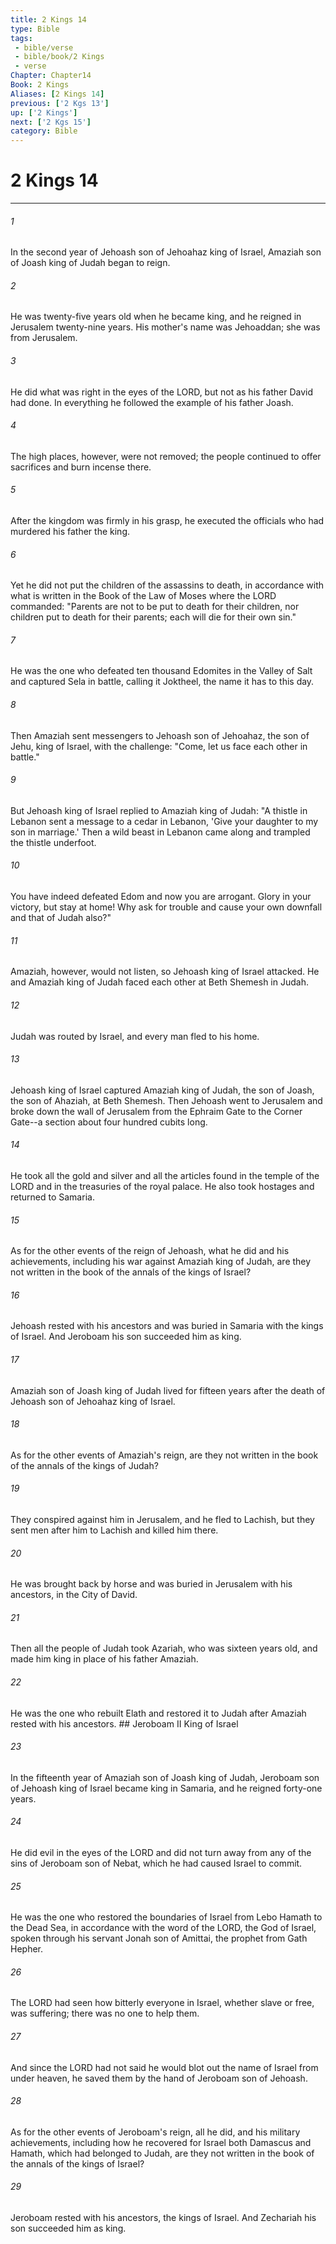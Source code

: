 ```yaml
---
title: 2 Kings 14
type: Bible
tags:
 - bible/verse
 - bible/book/2 Kings
 - verse
Chapter: Chapter14
Book: 2 Kings
Aliases: [2 Kings 14]
previous: ['2 Kgs 13']
up: ['2 Kings']
next: ['2 Kgs 15']
category: Bible
---
```

# 2 Kings 14

***


###### 1 
In the second year of Jehoash son of Jehoahaz king of Israel, Amaziah son of Joash king of Judah began to reign. 

###### 2 
He was twenty-five years old when he became king, and he reigned in Jerusalem twenty-nine years. His mother's name was Jehoaddan; she was from Jerusalem. 

###### 3 
He did what was right in the eyes of the LORD, but not as his father David had done. In everything he followed the example of his father Joash. 

###### 4 
The high places, however, were not removed; the people continued to offer sacrifices and burn incense there. 

###### 5 
After the kingdom was firmly in his grasp, he executed the officials who had murdered his father the king. 

###### 6 
Yet he did not put the children of the assassins to death, in accordance with what is written in the Book of the Law of Moses where the LORD commanded: "Parents are not to be put to death for their children, nor children put to death for their parents; each will die for their own sin." 

###### 7 
He was the one who defeated ten thousand Edomites in the Valley of Salt and captured Sela in battle, calling it Joktheel, the name it has to this day. 

###### 8 
Then Amaziah sent messengers to Jehoash son of Jehoahaz, the son of Jehu, king of Israel, with the challenge: "Come, let us face each other in battle." 

###### 9 
But Jehoash king of Israel replied to Amaziah king of Judah: "A thistle in Lebanon sent a message to a cedar in Lebanon, 'Give your daughter to my son in marriage.' Then a wild beast in Lebanon came along and trampled the thistle underfoot. 

###### 10 
You have indeed defeated Edom and now you are arrogant. Glory in your victory, but stay at home! Why ask for trouble and cause your own downfall and that of Judah also?" 

###### 11 
Amaziah, however, would not listen, so Jehoash king of Israel attacked. He and Amaziah king of Judah faced each other at Beth Shemesh in Judah. 

###### 12 
Judah was routed by Israel, and every man fled to his home. 

###### 13 
Jehoash king of Israel captured Amaziah king of Judah, the son of Joash, the son of Ahaziah, at Beth Shemesh. Then Jehoash went to Jerusalem and broke down the wall of Jerusalem from the Ephraim Gate to the Corner Gate--a section about four hundred cubits long. 

###### 14 
He took all the gold and silver and all the articles found in the temple of the LORD and in the treasuries of the royal palace. He also took hostages and returned to Samaria. 

###### 15 
As for the other events of the reign of Jehoash, what he did and his achievements, including his war against Amaziah king of Judah, are they not written in the book of the annals of the kings of Israel? 

###### 16 
Jehoash rested with his ancestors and was buried in Samaria with the kings of Israel. And Jeroboam his son succeeded him as king. 

###### 17 
Amaziah son of Joash king of Judah lived for fifteen years after the death of Jehoash son of Jehoahaz king of Israel. 

###### 18 
As for the other events of Amaziah's reign, are they not written in the book of the annals of the kings of Judah? 

###### 19 
They conspired against him in Jerusalem, and he fled to Lachish, but they sent men after him to Lachish and killed him there. 

###### 20 
He was brought back by horse and was buried in Jerusalem with his ancestors, in the City of David. 

###### 21 
Then all the people of Judah took Azariah, who was sixteen years old, and made him king in place of his father Amaziah. 

###### 22 
He was the one who rebuilt Elath and restored it to Judah after Amaziah rested with his ancestors. ## Jeroboam II King of Israel 

###### 23 
In the fifteenth year of Amaziah son of Joash king of Judah, Jeroboam son of Jehoash king of Israel became king in Samaria, and he reigned forty-one years. 

###### 24 
He did evil in the eyes of the LORD and did not turn away from any of the sins of Jeroboam son of Nebat, which he had caused Israel to commit. 

###### 25 
He was the one who restored the boundaries of Israel from Lebo Hamath to the Dead Sea, in accordance with the word of the LORD, the God of Israel, spoken through his servant Jonah son of Amittai, the prophet from Gath Hepher. 

###### 26 
The LORD had seen how bitterly everyone in Israel, whether slave or free, was suffering; there was no one to help them. 

###### 27 
And since the LORD had not said he would blot out the name of Israel from under heaven, he saved them by the hand of Jeroboam son of Jehoash. 

###### 28 
As for the other events of Jeroboam's reign, all he did, and his military achievements, including how he recovered for Israel both Damascus and Hamath, which had belonged to Judah, are they not written in the book of the annals of the kings of Israel? 

###### 29 
Jeroboam rested with his ancestors, the kings of Israel. And Zechariah his son succeeded him as king. 
